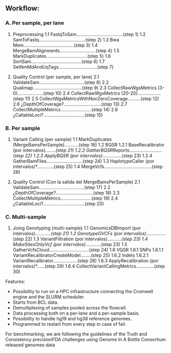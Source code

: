 Workflow:
---------

### A. Per sample, per lane

1. Preprocessing
1.1 FastqToSam....................................(step 1)
1.2 SamToFastq....................................(step 2)
1.3 Bwa Mem.......................................(step 3)
1.4 MergeBamAlignments............................(step 4)
1.5 MarkDuplicates................................(step 5)
1.6 SortSam.......................................(step 6)
1.7 SetNmMdAndUqTags..............................(step 7)

2. Quality Control (per sample, per lane)
2.1 ValidateSam...................................(step 8)
2.2 Qualimap......................................(step 9)
2.3 CollectRawWgsMetrics (3-0)....................(step 10)
2.4 CollectRawWgsMetrics (20-20)..................(step 11)
2.5 CollectWgsMetricsWithNonZeroCoverage..........(step 12)
2.6 ¿DepthOfCoverage?.............................(step 13)
2.7 CollectMultipleMetrics........................(step 14)
2.8 ¿CallableLoci?................................(step 15)
 
### B. Per sample
   
1. Variant Calling (per sample)
1.1 MarkDuplicates (MergeBamsPerSample)...........(step 16)
1.2 BQSR
1.2.1 BaseRecalibrator (por intervalos)*........(step 21)
1.2.2 GatherBQSRReports.........................(step 22)
1.2.3 ApplyBQSR (por intervalos)*...............(step 23)
1.2.4 GatherBamFiles............................(step 24)
1.3 HaplotypeCaller (por intervalos)*.............(step 25)
1.4 MergeVcfs.....................................(step 26)
 
2. Quality Control (Con la salida del MergeBamsPerSample)
2.1 ValidateSam...................................(step 17)
2.2 ¿DepthOfCoverage?.............................(step 18)
2.3 CollectMultipleMetrics........................(step 19)
2.4 ¿CallableLoci?................................(step 20)
 
### C. Multi-sample
 
1. Joing Genotyping (multi-sample)
1.1 GenomicsDBImport (por intervalos)*............(step 21)
1.2 GenotypeGVCFs (por intervalos)*...............(step 22)
1.3 VariantFiltration (por intervalos)*...........(step 23)
1.4 MakeSitesOnlyVcf (por intervalos)*............(step 23)
1.5 GatherVcfsCloud...............................(step 24)
1.6 VQSR
1.6.1 SNPs
1.6.1.1 VariantRecalibratorCreateModel........(step 25)
1.6.2 Indels
1.6.2.1 VariantRecalibrator...................(step 28)
1.6.3 ApplyRecalibration (por intervalos)*......(step 29)
1.6.4 CollectVariantCallingMetrics..............(step 30)


Features:
- Possibility to run on a HPC infrastructure connecting the Cromwell engine and the SLURM scheduler.
- Starts from BCL data.
- Demultiplexing of samples pooled across the flowcell.
- Data processing both on a per-lane and a per-sample basis.
- Possibility to handle hg19 and hg38 reference genomes.
- Programmed to restart from every step in case of fail.

For benchmarking, we are following the guidelines of the Truth and Consistency precisionFDA challenges using Genome In A Bottle Consortium released genomes data

